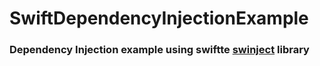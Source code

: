 # SwiftDependencyInjectionExample

### Dependency Injection example using swiftte [swinject](https://github.com/Swinject/Swinject) library
